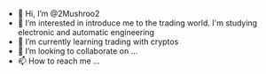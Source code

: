 - 👋 Hi, I’m @2Mushroo2
- 👀 I’m interested in introduce me to the trading world. I'm studying electronic and automatic engineering
- 🌱 I’m currently learning trading with cryptos
- 💞️ I’m looking to collaborate on ...
- 📫 How to reach me ...

<!---
2Mushroo2/2Mushroo2 is a ✨ special ✨ repository because its `README.md` (this file) appears on your GitHub profile.
You can click the Preview link to take a look at your changes.
--->
